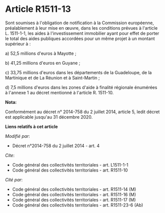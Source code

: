 # Article R1511-13

Sont soumises à l'obligation de notification à la Commission européenne, préalablement à leur mise en œuvre, dans les
conditions prévues à l'article L. 1511-1-1, les aides à l'investissement immobilier ayant pour effet de porter le total des
aides publiques accordées pour un même projet à un montant supérieur à : 

a) 52,5 millions d'euros à Mayotte ; 

b) 41,25 millions d'euros en Guyane ; 

c) 33,75 millions d'euros dans les départements de la Guadeloupe, de la Martinique et de La Réunion et à Saint-Martin ; 

d) 7,5 millions d'euros dans les zones d'aide à finalité régionale énumérées à l'annexe 1 au décret mentionné à l'article R.
1511-10.

**Nota:**

Conformément au décret n° 2014-758 du 2 juillet 2014, article 5, ledit décret est applicable jusqu'au 31 décembre 2020.

**Liens relatifs à cet article**

_Modifié par_:

  - Décret n°2014-758 du 2 juillet 2014 - art. 4

_Cite_:

  - Code général des collectivités territoriales - art. L1511-1-1
  - Code général des collectivités territoriales - art. R1511-10

_Cité par_:

  - Code général des collectivités territoriales - art. R1511-14 (M)
  - Code général des collectivités territoriales - art. R1511-16 (M)
  - Code général des collectivités territoriales - art. R1511-17 (M)
  - Code général des collectivités territoriales - art. R1511-23-6 (Ab)
